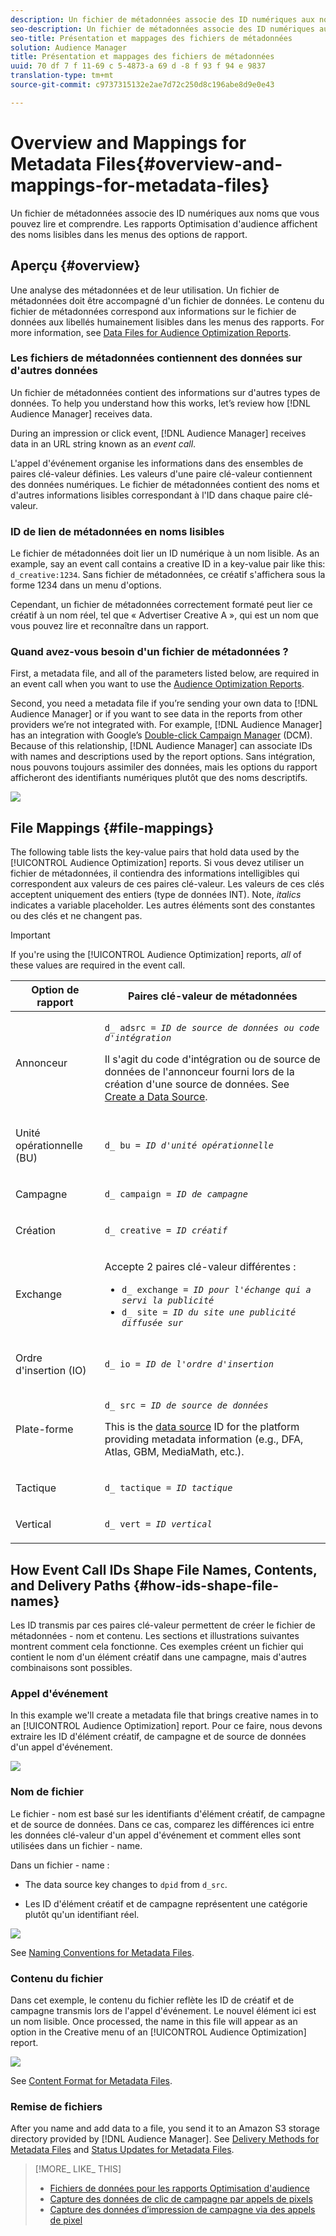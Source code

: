 ```yaml
---
description: Un fichier de métadonnées associe des ID numériques aux noms que vous pouvez lire et comprendre. Les rapports Optimisation d'audience affichent des noms lisibles dans les menus des options de rapport.
seo-description: Un fichier de métadonnées associe des ID numériques aux noms que vous pouvez lire et comprendre. Les rapports Optimisation d'audience affichent des noms lisibles dans les menus des options de rapport.
seo-title: Présentation et mappages des fichiers de métadonnées
solution: Audience Manager
title: Présentation et mappages des fichiers de métadonnées
uuid: 70 df 7 f 11-69 c 5-4873-a 69 d -8 f 93 f 94 e 9837
translation-type: tm+mt
source-git-commit: c9737315132e2ae7d72c250d8c196abe8d9e0e43

---
```



# Overview and Mappings for Metadata Files{#overview-and-mappings-for-metadata-files}

Un fichier de métadonnées associe des ID numériques aux noms que vous pouvez lire et comprendre. Les rapports Optimisation d'audience affichent des noms lisibles dans les menus des options de rapport.

## Aperçu {#overview}

Une analyse des métadonnées et de leur utilisation. Un fichier de métadonnées doit être accompagné d'un fichier de données. Le contenu du fichier de métadonnées correspond aux informations sur le fichier de données aux libellés humainement lisibles dans les menus des rapports. For more information, see [Data Files for Audience Optimization Reports](../../../reporting/audience-optimization-reports/metadata-files-intro/datafiles-intro.md).

### Les fichiers de métadonnées contiennent des données sur d'autres données

Un fichier de métadonnées contient des informations sur d'autres types de données. To help you understand how this works, let’s review how [!DNL Audience Manager] receives data.

During an impression or click event, [!DNL Audience Manager] receives data in an URL string known as an *event call*.

L'appel d'événement organise les informations dans des ensembles de paires clé-valeur définies. Les valeurs d'une paire clé-valeur contiennent des données numériques. Le fichier de métadonnées contient des noms et d'autres informations lisibles correspondant à l'ID dans chaque paire clé-valeur.

### ID de lien de métadonnées en noms lisibles

Le fichier de métadonnées doit lier un ID numérique à un nom lisible. As an example, say an event call contains a creative ID in a key-value pair like this: `d_creative:1234`. Sans fichier de métadonnées, ce créatif s'affichera sous la forme 1234 dans un menu d'options.

Cependant, un fichier de métadonnées correctement formaté peut lier ce créatif à un nom réel, tel que « Advertiser Creative A », qui est un nom que vous pouvez lire et reconnaître dans un rapport.

### Quand avez-vous besoin d'un fichier de métadonnées ?

First, a metadata file, and all of the parameters listed below, are required in an event call when you want to use the [Audience Optimization Reports](../../../reporting/audience-optimization-reports/audience-optimization-reports.md).

Second, you need a metadata file if you’re sending your own data to [!DNL Audience Manager] or if you want to see data in the reports from other providers we’re not integrated with. For example, [!DNL Audience Manager] has an integration with Google’s [Double-click Campaign Manager](../../../reporting/audience-optimization-reports/aor-advertisers/import-dcm.md) (DCM). Because of this relationship, [!DNL Audience Manager] can associate IDs with names and descriptions used by the report options. Sans intégration, nous pouvons toujours assimiler des données, mais les options du rapport afficheront des identifiants numériques plutôt que des noms descriptifs.

![](assets/metadata_menu.png)

## File Mappings {#file-mappings}

The following table lists the key-value pairs that hold data used by the [!UICONTROL Audience Optimization] reports. Si vous devez utiliser un fichier de métadonnées, il contiendra des informations intelligibles qui correspondent aux valeurs de ces paires clé-valeur. Les valeurs de ces clés acceptent uniquement des entiers (type de données INT). Note, *italics* indicates a variable placeholder. Les autres éléments sont des constantes ou des clés et ne changent pas.

>[!IMPORTANT]
>
>If you're using the [!UICONTROL Audience Optimization] reports, *all* of these values are required in the event call.

<table id="table_B2C8C493080E449CA71C4EF07D9476BD"> 
 <thead> 
  <tr> 
   <th colname="col1" class="entry"> Option de rapport </th> 
   <th colname="col2" class="entry"> Paires clé-valeur de métadonnées </th> 
  </tr> 
 </thead>
 <tbody> 
  <tr> 
   <td colname="col1"> <p>Annonceur </p> </td> 
   <td colname="col2"> <p> <code>d_ adsrc = <i>ID de source de données ou code d'intégration</i></code> </p> <p>Il s'agit du code d'intégration ou de source de données de l'annonceur fourni lors de la création d'une source de données. See <a href="../../../features/manage-datasources.md#create-data-source"> Create a Data Source</a>. </p> </td> 
  </tr> 
  <tr> 
   <td colname="col1"> <p>Unité opérationnelle (BU) </p> </td> 
   <td colname="col2"> <p> <code>d_ bu = <i>ID d'unité opérationnelle</i></code> </p> </td> 
  </tr> 
  <tr> 
   <td colname="col1"> <p>Campagne </p> </td> 
   <td colname="col2"> <p> <code>d_ campaign = <i>ID de campagne</i></code> </p> </td> 
  </tr> 
  <tr> 
   <td colname="col1"> <p>Création </p> </td> 
   <td colname="col2"> <p> <code>d_ creative = <i>ID créatif</i></code> </p> </td> 
  </tr> 
  <tr> 
   <td colname="col1"> <p>Exchange </p> </td> 
   <td colname="col2"> <p>Accepte 2 paires clé-valeur différentes : </p> 
    <ul id="ul_3B3B751A8A134096B0912E81A0983B9D"> 
     <li id="li_57BAC45A7B274AB695945E174A4D8A35"> <code>d_ exchange = <i>ID pour l'échange qui a servi la publicité</i></code> </li> 
     <li id="li_CCDF00DE59D3451C8EF590DD3E1A806D"> <code>d_ site = <i>ID du site une publicité diffusée sur</i></code> </li> 
    </ul> </td> 
  </tr> 
  <tr> 
   <td colname="col1"> <p>Ordre d'insertion (IO) </p> </td> 
   <td colname="col2"> <p> <code>d_ io = <i>ID de l'ordre d'insertion</i></code> </p> </td> 
  </tr> 
  <tr> 
   <td colname="col1"> <p>Plate-forme </p> </td> 
   <td colname="col2"> <p> <code>d_ src = <i>ID de source de données</i></code> </p> <p>This is the <a href="../../../features/datasources-list-and-settings.md#data-sources-list-and-settings"> data source</a> ID for the platform providing metadata information (e.g., DFA, Atlas, GBM, MediaMath, etc.). </p> </td> 
  </tr> 
  <tr> 
   <td colname="col1"> <p>Tactique </p> </td> 
   <td colname="col2"> <p> <code>d_ tactique = <i>ID tactique</i></code> </p> </td> 
  </tr> 
  <tr> 
   <td colname="col1"> <p>Vertical </p> </td> 
   <td colname="col2"> <p> <code>d_ vert = <i>ID vertical</i></code> </p> </td> 
  </tr> 
 </tbody> 
</table>

## How Event Call IDs Shape File Names, Contents, and Delivery Paths {#how-ids-shape-file-names}

Les ID transmis par ces paires clé-valeur permettent de créer le fichier de métadonnées - nom et contenu. Les sections et illustrations suivantes montrent comment cela fonctionne. Ces exemples créent un fichier qui contient le nom d'un élément créatif dans une campagne, mais d'autres combinaisons sont possibles.

### Appel d'événement

In this example we'll create a metadata file that brings creative names in to an [!UICONTROL Audience Optimization] report. Pour ce faire, nous devons extraire les ID d'élément créatif, de campagne et de source de données d'un appel d'événement.

![](assets/metadata_file_event.png)

### Nom de fichier

Le fichier - nom est basé sur les identifiants d'élément créatif, de campagne et de source de données. Dans ce cas, comparez les différences ici entre les données clé-valeur d'un appel d'événement et comment elles sont utilisées dans un fichier - name.

Dans un fichier - name :

* The data source key changes to `dpid` from `d_src`.

* Les ID d'élément créatif et de campagne représentent une catégorie plutôt qu'un identifiant réel.

![](assets/metadata_file_name.png)

See [Naming Conventions for Metadata Files](../../../reporting/audience-optimization-reports/metadata-files-intro/metadata-file-names.md).

### Contenu du fichier

Dans cet exemple, le contenu du fichier reflète les ID de créatif et de campagne transmis lors de l'appel d'événement. Le nouvel élément ici est un nom lisible. Once processed, the name in this file will appear as an option in the Creative menu of an [!UICONTROL Audience Optimization] report.

![](assets/metadata_file_contents.png)

See [Content Format for Metadata Files](../../../reporting/audience-optimization-reports/metadata-files-intro/metadata-file-contents.md).

### Remise de fichiers

After you name and add data to a file, you send it to an Amazon S3 storage directory provided by [!DNL Audience Manager]. See [Delivery Methods for Metadata Files](../../../reporting/audience-optimization-reports/metadata-files-intro/metadata-delivery-methods.md) and [Status Updates for Metadata Files](../../../reporting/audience-optimization-reports/metadata-files-intro/metadata-update-status.md).

>[!MORE_ LIKE_ THIS]
>
>* [Fichiers de données pour les rapports Optimisation d'audience](../../../reporting/audience-optimization-reports/metadata-files-intro/datafiles-intro.md)
>* [Capture des données de clic de campagne par appels de pixels](../../../integration/media-data-integration/click-data-pixels.md)
>* [Capture des données d’impression de campagne via des appels de pixel](../../../integration/media-data-integration/impression-data-pixels.md)


